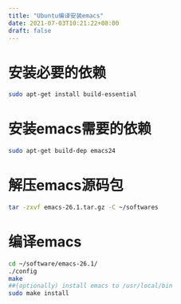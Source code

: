 ```yaml
---
title: "Ubuntu编译安装emacs"
date: 2021-07-03T10:21:22+08:00
draft: false
---
```


# 安装必要的依赖

```bash
sudo apt-get install build-essential
```

# 安装emacs需要的依赖

```bash
sudo apt-get build-dep emacs24
```

# 解压emacs源码包

```bash
tar -zxvf emacs-26.1.tar.gz -C ~/softwares
```

# 编译emacs

```bash
cd ~/software/emacs-26.1/
./config
make
##(optionally) install emacs to /usr/local/bin
sudo make install
```

